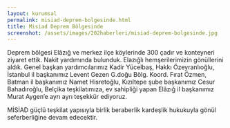 ```yaml
---
layout: kurumsal
permalink: misiad-deprem-bolgesinde.html
title: Misiad Deprem Bölgesinde
screenshot: /assets/images/202haberleri/misiad-deprem-bolgesinde.jpg
---
```

Deprem bölgesi Elâzığ ve merkez ilçe köylerinde 300 çadır ve konteyneri ziyaret ettik. Nakit yardımında bulunduk. Elazığlı hemşerilerimizin gönüllerini aldık. Genel başkan yardımcılarımız Kadir Yücelbaş, Hakkı Özeyranlıoğlu, İstanbul il başkanımız Levent Gezen G.doğu Bölg. Koord. Fırat Özmen, Batman il başkanımız Namet Hisretoğlu, Kızıltepe şube başkanımız Cesur Bahadıroğlu, Belçika teşkilatımıza, ev sahipliği yapan Elâzığ il başkanımız Murat Aygen’e ayrı ayrı teşekkür ediyoruz.

MİSİAD güçlü teşkilat yapısıyla birlik beraberlik kardeşlik hukukuyla gönül seferberliğine devam edecektir.